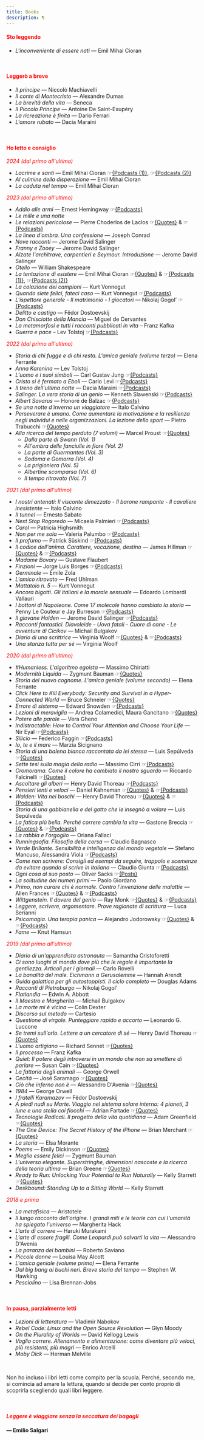 ```yaml
---
title: Books
description: ¶
---
```


#### <span style="color:red">Sto leggendo</span>

* _L'inconveniente di essere nati_ — Emil Mihai Cioran

&nbsp;

#### <span style="color:red">Leggerò a breve</span>

* _Il principe_ — Niccolò Machiavelli
* _Il conte di Montecristo_ — Alexandre Dumas
* _La brevità della vita_ — Seneca
* _Il Piccolo Principe_ — Antoine De Saint-Exupéry
* _La ricreazione è finita_ — Dario Ferrari
* _L'amore rubato_ — Dacia Maraini

&nbsp;

#### <span style="color:red">Ho letto e consiglio</span>

<span style="color:red">*2024 (dal primo all'ultimo)*</span>

* _Lacrime e santi_ — Emil Mihai Cioran ☞[{Podcasts (1)}](https://spotifyanchor-web.app.link/e/l8ynINn4jHb), ☞[{Podcasts (2)}](https://spotifyanchor-web.app.link/e/9EmWTNzGvHb)
* _Al culmine della disperazione_ — Emil Mihai Cioran
* _La caduta nel tempo_ — Emil Mihai Cioran

<span style="color:red">*2023 (dal primo all'ultimo)*</span>

* _Addio alle armi_ — Ernest Hemingway ☞[{Podcasts}](https://spotifyanchor-web.app.link/e/wjwEQFCxLxb)
* _Le mille e una notte_
* _Le relazioni pericolose_ — Pierre Choderlos de Laclos ☞[{Quotes}](https://miry1919.github.io/hugosite/quote/le-relazioni-pericolose/) & ☞[{Podcasts}](https://spotifyanchor-web.app.link/e/OOsGaFzWvyb)
* _La linea d'ombra. Una confessione_ — Joseph Conrad
* _Nove racconti_ — Jerome David Salinger
* _Franny e Zooey_ — Jerome David Salinger
* _Alzate l'architrave, carpentieri e Seymour. Introduzione_ — Jerome David Salinger
* _Otello_ — William Shakespeare
* _La tentazione di esistere_ — Emil Mihai Cioran ☞[{Quotes}](https://miry1919.github.io/hugosite/quote/la-tentazione-di-esistere/) & ☞[{Podcasts (1)}](https://spotifyanchor-web.app.link/e/wrVvn6c2rzb), ☞[{Podcasts (2)}](https://spotifyanchor-web.app.link/e/NqVxDDJhPzb)
* _La colazione dei campioni_ — Kurt Vonnegut
* _Quando siete felici, fateci caso_ — Kurt Vonnegut ☞[{Podcasts}](https://podcasters.spotify.com/pod/show/miriana-novella7/episodes/111---diretto--e-lui-dice-che-non--un-difetto-e24ec0l)
* _L'ispettore generale - Il matrimonio - I giocatori_ — Nikolaj Gogol’ ☞[{Podcasts}](https://podcasters.spotify.com/pod/show/miriana-novella7/episodes/115--Se-unanima--buona-e-grande--e-ha-un-cuore--allora-pu-ridere-davvero-e2abj8b)
* _Delitto e castigo_ — Fëdor Dostoevskij
* _Don Chisciotte della Mancia_ — Miguel de Cervantes
* _La metamorfosi e tutti i racconti pubblicati in vita_ – Franz Kafka
* _Guerra e pace_ – Lev Tolstoj ☞[{Podcasts}](https://youtu.be/okUvXUdt_KI?si=g3fdcOBxlb8ZRsRP)
&nbsp;

<span style="color:red">*2022 (dal primo all'ultimo)*</span>

* _Storia di chi fugge e di chi resta. L’amica geniale (volume terzo)_ — Elena Ferrante
* _Anna Karenina_ — Lev Tolstoj
* _L'uomo e i suoi simboli_ — Carl Gustav Jung ☞[{Podcasts}](https://anchor.fm/miriana-novella7/episodes/72--I-numeri-sono-prodotti-spontanei-e-autonomi-dellinconscio-e1fau0o)
* _Cristo si è fermato a Eboli_ — Carlo Levi ☞[{Podcasts}](https://anchor.fm/miriana-novella7/episodes/75--Una-che-ragiona--ragiona--ragiona--non-si-ferma-mai-e1gakd3)
* _Il treno dell'ultima notte_ — Dacia Maraini ☞[{Podcasts}](https://anchor.fm/miriana-novella7/episodes/77--Se-non-tiro-gi-il-microfono-e1gv4si)
* _Salinger. La vera storia di un genio_ — Kenneth Slawenski ☞[{Podcasts}](https://anchor.fm/miriana-novella7/episodes/82--Una-cosa-molto-speciale-che-io-sento-e1ii7st)
* _Albert Savarus_ — Honoré de Balzac ☞[{Podcasts}](https://anchor.fm/miriana-novella7/episodes/83--Un-libro-vive-pi-a-lungo-di-una-giovane-donna-e1ispjj)
* _Se una notte d'inverno un viaggiatore_ — Italo Calvino
* _Perseverare è umano. Come aumentare la motivazione e la resilienza negli individui e nelle organizzazioni. La lezione dello sport_ — Pietro Trabucchi ☞[{Quotes}](https://miry1919.github.io/hugosite/quote/perseverare-e-umano/)
* _Alla ricerca del tempo perduto (7 volumi)_ — Marcel Proust ☞[{Quotes}](https://miry1919.github.io/hugosite/quote/alla-ricerca-del-tempo-perduto/)
    * *Dalla parte di Swann (Vol. 1)*
    * *All'ombra delle fanciulle in fiore (Vol. 2)*
    * *La parte di Guermantes (Vol. 3)*
    * *Sodoma e Gomorra (Vol. 4)*
    * *La prigioniera (Vol. 5)*
    * *Albertine scomparsa (Vol. 6)*
    * *Il tempo ritrovato (Vol. 7)*
&nbsp;

<span style="color:red">*2021 (dal primo all'ultimo)*</span>

* _I nostri antenati: Il visconte dimezzato - Il barone rampante - Il cavaliere inesistente_ — Italo Calvino
* _Il tunnel_ — Ernesto Sabato
* _Next Stop Rogoredo_ — Micaela Palmieri ☞[{Podcasts}](https://anchor.fm/miriana-novella7/episodes/45--Lamore--almeno-in-teoria--era-una-sorta-di-follia-gioiosa-er74es)
* _Carol_ — Patricia Highsmith
* _Non per me sola_  — Valeria Palumbo ☞[{Podcasts}](https://anchor.fm/miriana-novella7/episodes/48--Non-ci-sono-i-pezzi-di-ricambio-et4uni)
* _Il profumo_ — Patrick Süskind ☞[{Podcasts}](https://anchor.fm/miriana-novella7/episodes/49--Il-genio-pu-essere-confinato-dentro-un-guscio-di-noce-etp4nt)
* _Il codice dell'anima. Carattere, vocazione, destino_ — James Hillman ☞[{Quotes}](https://miry1919.github.io/hugosite/quote/il-codice-dellanima/)  & ☞[{Podcasts}](https://anchor.fm/miriana-novella7/episodes/Ci-che-conta--la-passione-e1044l6)
* _Madame Bovary_ — Gustave Flaubert
* _Finzioni_ — Jorge Luis Borges ☞[{Podcasts}](https://anchor.fm/miriana-novella7/episodes/63--Chi--che-vuole-i-fiori--da-morto--Nessuno-e18kgs9)
* _Germinale_ — Émile Zola
* _L'amico ritrovato_ — Fred Uhlman
* _Mattatoio n. 5_ — Kurt Vonnegut
* _Ancora bigotti. Gli italiani e la morale sessuale_ — Edoardo Lombardi Vallauri
* _I bottoni di Napoleone. Come 17 molecole hanno cambiato la storia_ — Penny Le Couteur e Jay Burreson ☞[{Podcasts}](https://anchor.fm/miriana-novella7/episodes/60--Una-puntata-internazionale-e17iirj)
* _Il giovane Holden_ — Jerome David Salinger ☞[{Podcasts}](https://anchor.fm/miriana-novella7/episodes/63--Chi--che-vuole-i-fiori--da-morto--Nessuno-e18kgs9)
* _Racconti fantastici. Diavoleide - Uova fatali - Cuore di cane - Le avventure di Cicikov_ — Michail Bulgakov
* _Diario di una scrittrice_ — Virginia Woolf ☞[{Quotes}](https://miry1919.github.io/hugosite/quote/diario-di-una-scrittrice/) & ☞[{Podcasts}](https://anchor.fm/miriana-novella7/episodes/71--Questa-funge-un-po-da-seconda-introduzione-BONUS-e1chv4r)
* _Una stanza tutta per sé_ — Virginia Woolf
&nbsp;

<span style="color:red">*2020 (dal primo all'ultimo)*</span>

* _#Humanless. L'algoritmo egoista_ — Massimo Chiriatti
* _Modernità Liquida_ — Zygmunt Bauman ☞[{Quotes}](https://miry1919.github.io/hugosite/quote/modernita-liquida/)
* _Storia del nuovo cognome. L'amica geniale (volume secondo)_ — Elena Ferrante
* _Click Here to Kill Everybody: Security and Survival in a Hyper-Connected World_ — Bruce Schneier ☞[{Quotes}](https://miry1919.github.io/hugosite/quote/click-here-to-kill-everybody/)
* _Errore di sistema_ — Edward Snowden ☞[{Podcasts}](https://anchor.fm/miriana-novella7/episodes/Provate--cambiate--cambiate-sempre-le-cose-che-fate-eampug)
* _Lezioni di meraviglia_ — Andrea Colamedici, Maura Gancitano ☞[{Quotes}](https://miry1919.github.io/hugosite/quote/lezioni-di-meraviglia/)
* _Potere alle parole_ — Vera Gheno
* _Indistractable: How to Control Your Attention and Choose Your Life_ — Nir Eyal ☞[{Podcasts}](https://anchor.fm/miriana-novella7/episodes/Tutto-parte-dal-nostro-cervello-eb1oku)
* _Silicio_ — Federico Faggin ☞[{Podcasts}](https://anchor.fm/miriana-novella7/episodes/Amore--disciplina--passione-e-coraggio-eb6kr4)
* _Io, te e il mare_ — Marzia Sicignano
* _Storia di una balena bianca raccontata da lei stessa_ — Luis Sepúlveda ☞[{Quotes}](https://miry1919.github.io/hugosite/quote/storia-di-una-balena-bianca-raccontata-da-lei-stessa/)
* _Sette tesi sulla magia della radio_ — Massimo Cirri ☞[{Podcasts}](https://anchor.fm/miriana-novella7/episodes/Urla-e-pianti--sconforto--fame-di-latte--voglia-di-qualcosa-che-non-c-ebi479)
* _Cromorama. Come il colore ha cambiato il nostro sguardo_ — Riccardo Falcinelli ☞[{Quotes}](https://miry1919.github.io/hugosite/quote/cromorama/)
* _Ascoltare gli alberi_ — Henry David Thoreau ☞[{Podcasts}](https://anchor.fm/miriana-novella7/episodes/Quanta-potenza-ha-il-silenzio-ed01gj)
* _Pensieri lenti e veloci_ — Daniel Kahneman ☞[{Quotes}](https://miry1919.github.io/hugosite/quote/pensieri-lenti-e-veloci/) & ☞[{Podcasts}](https://anchor.fm/miriana-novella7/episodes/Non-si-sarebbe-vista-la-fatica-eceofh)
* _Walden: Vita nei boschi_ — Henry David Thoreau ☞[{Quotes}](https://miry1919.github.io/hugosite/quote/walden/) & ☞[{Podcasts}](https://anchor.fm/miriana-novella7/episodes/Parecchie-vite-parallele-ee7nke)
* _Storia di una gabbianella e del gatto che le insegnò a volare_ — Luis Sepúlveda
* _La fatica più bella. Perché correre cambia la vita_ — Gastone Breccia ☞[{Quotes}](https://miry1919.github.io/hugosite/quote/la-fatica-piu-bella/) & ☞[{Podcasts}](https://anchor.fm/miriana-novella7/episodes/La-vita-non--mai-semplice-e-non-ci-sono-scorciatoie-ees23p)
* _La rabbia e l'orgoglio_ — Oriana Fallaci
* _Runningsofia. Filosofia della corsa_ — Claudio Bagnasco
* _Verde Brillante. Sensibilità e intelligenza del mondo vegetale_ — Stefano Mancuso, Alessandra Viola ☞[{Podcasts}](https://anchor.fm/miriana-novella7/episodes/Non-capiamo-perch-ci-fa-soffrire-cos-efnop8)
* _Come non scrivere: Consigli ed esempi da seguire, trappole e scemenze da evitare quando si scrive in italiano_ — Claudio Giunta ☞[{Podcasts}](https://anchor.fm/miriana-novella7/episodes/Un-po-di-brio-nella-conversazione-egmih4)
* _Ogni cosa al suo posto_ — Oliver Sacks ☞[{Posts}](https://miry1919.github.io/hugosite/post/un-estate-di-follia/)
* _La solitudine dei numeri primi_ — Paolo Giordano
* _Primo, non curare chi è normale. Contro l'invenzione delle malattie_ — Allen Frances ☞[{Quotes}](https://miry1919.github.io/hugosite/quote/primo-non-curare-chi-e-normale/) & ☞[{Podcasts}](https://anchor.fm/miriana-novella7/episodes/E-allora-andiamo--partiamo-ej8j9l)
* _Wittgenstein. Il dovere del genio_ — Ray Monk ☞[{Quotes}](https://miry1919.github.io/hugosite/quote/wittgenstein/) & ☞[{Podcasts}](https://anchor.fm/miriana-novella7/episodes/Grazie-allamore-ek9qnj)
* _Leggere, scrivere, argomentare. Prove ragionate di scrittura_ — Luca Serianni
* _Psicomagia. Una terapia panica_ — Alejandro Jodorowsky ☞[{Quotes}](https://miry1919.github.io/hugosite/quote/psicomagia/) & ☞[{Podcasts}](https://anchor.fm/miriana-novella7/episodes/Siamo-uniti-da-fili-segreti-en5o53)
* _Fame_ — Knut Hamsun
&nbsp;

<span style="color:red">*2019 (dal primo all'ultimo)*</span>

* _Diario di un'apprendista astronauta_ — Samantha Cristoforetti
* _Ci sono luoghi al mondo dove più che le regole è importante la gentilezza. Articoli per i giornali_ — Carlo Rovelli
* _La banalità del male. Eichmann a Gerusalemme_ — Hannah Arendt
* _Guida galattica per gli autostoppisti. Il ciclo completo_ — Douglas Adams
* _Racconti di Pietroburgo_ — Nikolaj Gogol'
* _Flatlandia_ — Edwin A. Abbott
* _Il Maestro e Margherita_ — Michail Bulgakov
* _La morte mi è vicina_ — Colin Dexter
* _Discorso sul metodo_ — Cartesio
* _Questione di virgole. Punteggiare rapido e accorto_ — Leonardo G. Luccone
* _Se tremi sull'orlo. Lettere a un cercatore di sé_ — Henry David Thoreau ☞[{Quotes}](https://miry1919.github.io/hugosite/quote/se-tremi-sullorlo/)
* _L'uomo artigiano_ — Richard Sennet ☞[{Quotes}](https://miry1919.github.io/hugosite/quote/luomo-artigiano/)
* _Il processo_ — Franz Kafka
* _Quiet: Il potere degli introversi in un mondo che non sa smettere di parlare_ — Susan Cain ☞[{Quotes}](https://miry1919.github.io/hugosite/quote/quiet/)
* _La fattoria degli animali_ — George Orwell
* _Cecità_ — José Saramago ☞[{Quotes}](https://miry1919.github.io/hugosite/quote/cecita/)
* _Ciò che inferno non è_ — Alessandro D'Avenia ☞[{Quotes}](https://miry1919.github.io/hugosite/quote/cio-che-inferno-non-e/)
* _1984_ — George Orwell
* _I fratelli Karamazov_ — Fëdor Dostoevskij
* _A piedi nudi su Marte. Viaggio nel sistema solare interno: 4 pianeti, 3 lune e una stella coi fiocchi_ — Adrian Fartade ☞[{Quotes}](https://miry1919.github.io/hugosite/quote/a-piedi-nudi-su-marte/)
* _Tecnologie Radicali. Il progetto della vita quotidiana_ — Adam Greenfield ☞[{Quotes}](https://miry1919.github.io/hugosite/quote/tecnologie-radicali/)
* _The One Device: The Secret History of the iPhone_ — Brian Merchant ☞[{Quotes}](https://miry1919.github.io/hugosite/quote/the-one-device/)
* _La storia_ — Elsa Morante
* _Poems_ — Emily Dickinson ☞[{Quotes}](https://miry1919.github.io/hugosite/quote/emily-dickinson/)
* _Meglio essere felici_ — Zygmunt Bauman
* _L'universo elegante. Superstringhe, dimensioni nascoste e la ricerca della teoria ultima_ — Brian Greene ☞[{Quotes}](https://miry1919.github.io/hugosite/quote/luniverso-elegante/)
* _Ready to Run: Unlocking Your Potential to Run Naturally_ — Kelly Starrett ☞[{Quotes}](https://miry1919.github.io/hugosite/quote/ready-to-run/)
* _Deskbound: Standing Up to a Sitting World_ — Kelly Starrett
&nbsp;

<span style="color:red">*2018 e prima*</span>

* _La metafisica_ — Aristotele
* _Il lungo racconto dell'origine. I grandi miti e le teorie con cui l'umanità ha spiegato l'universo_ — Margherita Hack
* _L'arte di correre_ — Haruki Murakami
* _L'arte di essere fragili. Come Leopardi può salvarti la vita_ — Alessandro D'Avenia
* _La paranza dei bambini_ — Roberto Saviano
* _Piccole donne_ — Louisa May Alcott
* _L'amica geniale (volume primo)_ — Elena Ferrante
* _Dal big bang ai buchi neri. Breve storia del tempo_ — Stephen W. Hawking
* _Pesciolino_ — Lisa Brennan-Jobs

&nbsp;

#### <span style="color:red">In pausa, parzialmente letti</span>
* _Lezioni di letteratura_ — Vladimir Nabokov
* _Rebel Code: Linux and the Open Source Revolution_ — Glyn Moody
* _On the Plurality of Worlds_ — David Kellogg Lewis
* _Voglio correre. Allenamento e alimentazione: come diventare più veloci, più resistenti, più magri_ — Enrico Arcelli
* _Moby Dick_ — Herman Melville

&nbsp;

Non ho incluso i libri letti come compito per la scuola. Perché, secondo me, si comincia ad amare la lettura, quando si decide per conto proprio di scoprirla scegliendo quali libri leggere.

&nbsp;

#### <span style="color:red">_Leggere è viaggiare senza la seccatura dei bagagli_</span>

#### — Emilio Salgari
